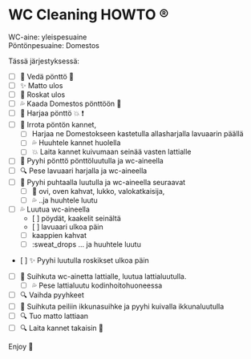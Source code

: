 # WC Cleaning HOWTO :registered:

WC-aine: yleispesuaine   
Pöntönpesuaine: Domestos

Tässä järjestyksessä:
- [ ] :toilet: Vedä pönttö :poop: 
- [ ] :sparkles: Matto ulos
- [ ] :runner: Roskat ulos
- [ ] :sweat_drops: Kaada Domestos pönttöön :toilet:
- [ ] :toilet: Harjaa pönttö :collision: :heavy_exclamation_mark:
- [ ] :toilet: Irrota pöntön kannet, 
    - [ ] Harjaa ne Domestokseen kastetulla allasharjalla lavuaarin päällä
    - [ ] :sweat_drops: Huuhtele kannet huolella
    - [ ] :collision: Laita kannet kuivumaan seinää vasten lattialle
- [ ] :toilet: Pyyhi pönttö pönttöluutulla ja wc-aineella
- [ ] :mag: Pese lavuaari harjalla ja wc-aineella
- [ ] :shower: Pyyhi puhtaalla luutulla ja wc-aineella seuraavat
    - [ ] :door: ovi, oven kahvat, lukko, valokatkaisija,
    - [ ] :sweat_drops: ..ja huuhtele luutu
- [ ] :sweat_drops: Luutua wc-aineella 
    - [ ] pöydät, kaakelit seinältä
    - [ ] lavuaari ulkoa päin
    - [ ] kaappien kahvat
    - [ ] :sweat_drops ... ja huuhtele luutu
- [ ] :sparkles: Pyyhi luutulla roskikset ulkoa päin
- [ ] :shower: Suihkuta wc-ainetta lattialle, luutua lattialuutulla.
    - [ ] :sweat_drops: Pese lattialuutu kodinhoitohuoneessa 
- [ ] :mag: Vaihda pyyhkeet
- [ ] :foggy: Suihkuta peiliin ikkunasuihke ja pyyhi kuivalla ikkunaluutulla
- [ ] :mag: Tuo matto lattiaan
- [ ] :mag: Laita kannet takaisin :toilet:

Enjoy :purple_heart:

